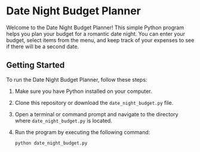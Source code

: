 
# Date Night Budget Planner

Welcome to the Date Night Budget Planner! This simple Python program helps you plan your budget for a romantic date night. You can enter your budget, select items from the menu, and keep track of your expenses to see if there will be a second date.

## Getting Started

To run the Date Night Budget Planner, follow these steps:

1. Make sure you have Python installed on your computer.

2. Clone this repository or download the `date_night_budget.py` file.

3. Open a terminal or command prompt and navigate to the directory where `date_night_budget.py` is located.

4. Run the program by executing the following command:

   ```bash
   python date_night_budget.py
